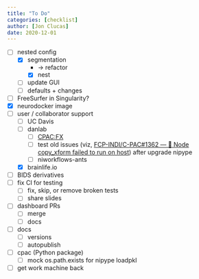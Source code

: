 ```yaml
---
title: "To Do"
categories: [checklist]
author: [Jon Clucas]
date: 2020-12-01
---
```

- [ ] nested config
    - [x] segmentation
       - → refactor
       - [x] nest
    - [ ] update GUI
    - [ ] defaults + changes
- [ ] FreeSurfer in Singularity?
- [x] neurodocker image
- [ ] user / collaborator support
    - [ ] UC Davis
    - [ ] danlab
       - [ ] [CPAC:FX](https://shnizzedy.github.io/lab-notebook/projects/c-pac-on-habanero)
       - [ ] test old issues (viz, [FCP-INDI/C-PAC#1362 — 🐛 Node copy_xform failed to run on host](https://github.com/FCP-INDI/C-PAC/issues/1362)) after upgrade nipype
       - [ ] niworkflows-ants
    - [x] brainlife.io
- [ ] BIDS derivatives
- [ ] fix CI for testing
   - [ ] fix, skip, or remove broken tests
   - [ ] share slides
- [ ] dashboard PRs
   - [ ] merge
   - [ ] docs
- [ ] docs
   - [ ] versions
   - [ ] autopublish
- [ ] cpac (Python package)
   - [ ] mock os.path.exists for nipype loadpkl
- [ ] get work machine back